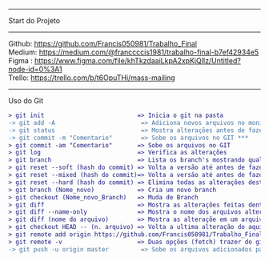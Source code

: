 **********************
Start do Projeto
**********************

Github: https://github.com/Francis050981/Trabalho_Final</br>
Medium: https://medium.com/@franccccis1981/trabalho-final-b7ef42934e5</br>
Figma : https://www.figma.com/file/khTkzdaaiLkpA2xpKjQlIz/Untitled?node-id=0%3A1</br>
Trello: https://trello.com/b/t6OpuTHi/mass-mailing</br>

**********************
Uso do Git

```diff
> git init                          => Inicia o git na pasta
-> git add -A                        => Adiciona novos arquivos no monitor do GIT ***
-> git status                        => Mostra alterações antes de fazer o commit ***
-> git commit -m "Comentario"        => Sobe os arquivos no GIT ***
> git commit -am "Comentario"       => Sobe os arquivos no GIT
> git log                           => Verifica as alterações
> git branch                        => Lista os branch's mostrando qual está
> git reset --soft (hash do commit) => Volta a versão até antes de fazer o commit, mantendo alter. (com add)
> git reset --mixed (hash do commit)=> Volta a versão até antes de fazer o commit, mantendo alter. (sem add)
> git reset --hard (hash do commit) => Elimina todas as alterações deste commit
> git branch (Nome_novo)            => Cria um novo branch
> git checkout (Nome_novo_Branch)   => Muda de Branch
> git diff                          => Mostra as alterações feitas dentro do arquivo
> git diff --name-only              => Mostra o nome dos arquivos alterados
> git diff (nome do arquivo)        => Mostra as alteraçõe em um arquivo específico
> git checkout HEAD -- (n. arquivo) => Volta a ultima alteração do aquivo específico
> git remote add origin https://github.com/Francis050981/Trabalho_Final.git => Disponibilizar arquivos para github
> git remote -v                     => Duas opções (fetch) trazer do github, (Push) subir para github
-> git push -u origin master         => Sobe os arquivos adicionados para o github ***
```